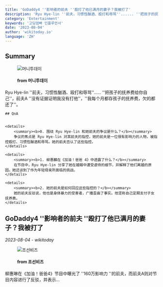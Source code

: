 ```yaml
---
title: 'GoDaddy4 ''影响者的前夫 ''殴打了他已满月的妻子？我被打了'
description: 'Ryu Hye-lin ''前夫，习惯性酗酒、殴打和辱骂''...... ''把孩子的抚养费给你自己''，前夫A ''没有证据证明我没有打他''，''我每个月都存孩子的抚养费，欠的都还了''。'
category: 'Entertainment'
keywords: '고딩엄빠 인플루언서'
date: '2023-08-04'
author: 'wikitoday.io'
language: 'ZH'
---
```


## Summary



<figure>
    <img src="https://thumb.mt.co.kr/21/2023/08/2023080315281096391_1.jpg" alt="머니투데이" />
    <figcaption>
        <h4> from 머니투데이</h4>
    </figcaption>
</figure>


Ryu Hye-lin ''前夫，习惯性酗酒、殴打和辱骂''...... ''把孩子的抚养费给你自己''，前夫A ''没有证据证明我没有打他''，''我每个月都存孩子的抚养费，欠的都还了''。


    ## QnA

    
    <details>
        <summary><b>0. 围绕 Ryu Hye-lin 和她前夫的争议是什么？</b></summary>
        争议的焦点是 Ryu Hye-lin 对其前夫的指控，她的前夫是一位很有影响力的人物，被指控殴打、习惯性酗酒和辱骂。她的前夫否认了这些指控。
    </details>
    
    <details>
        <summary><b>1. 柳惠麟在《加油！爸爸 4》中透露了什么？</b></summary>
        在节目中，Ryu Hye-lin 分享了她在婚姻中遭受虐待的细节，并解释了他们离婚的原因。她还谈到了作为年轻母亲所面临的挑战。
    </details>
    
    <details>
        <summary><b>2. 她的前夫是如何回应这些指控的？</b></summary>
        她的前夫反驳说，他也是身体暴力的受害者，广播歪曲了事实。他坚称自己定期支付子女抚养费。
    </details>
    


## GoDaddy4 ''影响者的前夫 ''殴打了他已满月的妻子？我被打了

_2023-08-04 - wikitoday_




<figure>
    <img src="https://biz.chosun.com/resizer/05acUJnyE3jGHLJS_ZOJlEIGW24=/650x341/smart/cloudfront-ap-northeast-1.images.arcpublishing.com/chosunbiz/NSVL4RQTYM6BQS3RFXHG5QEFDI.jpg" alt="조선비즈" />
    <figcaption>
        <h4> from 조선비즈</h4>
    </figcaption>
</figure>


柳惠琳在《加油！爸爸4》节目中曝光了 ''160万影响力 ''的前夫，而前夫A则对节目内容进行了反驳，并表示...
